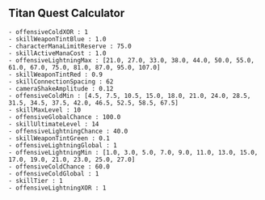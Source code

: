 ## Titan Quest Calculator

    - offensiveColdXOR : 1
    - skillWeaponTintBlue : 1.0
    - characterManaLimitReserve : 75.0
    - skillActiveManaCost : 1.0
    - offensiveLightningMax : [21.0, 27.0, 33.0, 38.0, 44.0, 50.0, 55.0, 61.0, 67.0, 75.0, 81.0, 87.0, 95.0, 107.0]
    - skillWeaponTintRed : 0.9
    - skillConnectionSpacing : 62
    - cameraShakeAmplitude : 0.12
    - offensiveColdMin : [4.5, 7.5, 10.5, 15.0, 18.0, 21.0, 24.0, 28.5, 31.5, 34.5, 37.5, 42.0, 46.5, 52.5, 58.5, 67.5]
    - skillMaxLevel : 10
    - offensiveGlobalChance : 100.0
    - skillUltimateLevel : 14
    - offensiveLightningChance : 40.0
    - skillWeaponTintGreen : 0.1
    - offensiveLightningGlobal : 1
    - offensiveLightningMin : [1.0, 3.0, 5.0, 7.0, 9.0, 11.0, 13.0, 15.0, 17.0, 19.0, 21.0, 23.0, 25.0, 27.0]
    - offensiveColdChance : 60.0
    - offensiveColdGlobal : 1
    - skillTier : 1
    - offensiveLightningXOR : 1
